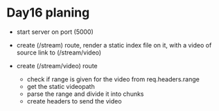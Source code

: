 # Day16 planing

- start server on port (5000)

- create (/stream) route,
  render a static index file on it, with a video of source link to (/stream/video)

- create (/stream/video) route
  - check if range is given for the video from req.headers.range
  - get the static videopath
  - parse the range and divide it into chunks
  - create headers to send the video
